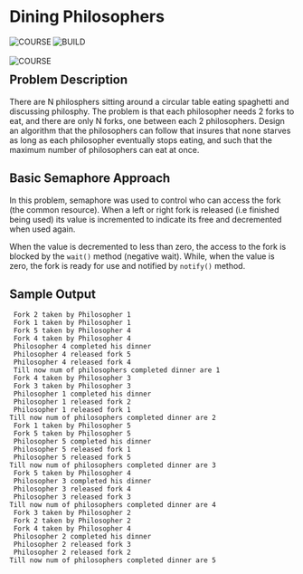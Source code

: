 # Dining Philosophers

<img align="left" alt="COURSE" src="https://img.shields.io/badge/COURSE-COE628-blue"/>
<img align="left" alt="BUILD" src="https://img.shields.io/badge/Build-Success-brightgreen"/>
<br>
<br>
<img align="left" alt="COURSE" src="https://spin.atomicobject.com/wp-content/uploads/dining-philosophers-problem-small.jpg"/>

## Problem Description
There are N philosphers sitting around a circular table eating spaghetti and discussing philosphy. The problem is that each philosopher needs 2 forks to eat, and there are only N forks, one between each 2 philosophers. Design an algorithm that the philosophers can follow that insures that none starves as long as each philosopher eventually stops eating, and such that the maximum number of philosophers can eat at once.

## Basic Semaphore Approach 

In this problem, semaphore was used to control who can access the fork (the common resource).  When a left or right fork is released (i.e finished being used) its value is incremented to indicate its free and decremented when used again. 

When the value is decremented to less than zero, the access to the fork is blocked by the `wait()` method (negative wait). While, when the value is zero, the fork is ready for use and notified by `notify()` method.  

## Sample Output

```
 Fork 2 taken by Philosopher 1
 Fork 1 taken by Philosopher 1
 Fork 5 taken by Philosopher 4
 Fork 4 taken by Philosopher 4
 Philosopher 4 completed his dinner
 Philosopher 4 released fork 5
 Philosopher 4 released fork 4
 Till now num of philosophers completed dinner are 1
 Fork 4 taken by Philosopher 3
 Fork 3 taken by Philosopher 3
 Philosopher 1 completed his dinner
 Philosopher 1 released fork 2
 Philosopher 1 released fork 1
Till now num of philosophers completed dinner are 2
 Fork 1 taken by Philosopher 5
 Fork 5 taken by Philosopher 5
 Philosopher 5 completed his dinner
 Philosopher 5 released fork 1
 Philosopher 5 released fork 5
Till now num of philosophers completed dinner are 3
 Fork 5 taken by Philosopher 4
 Philosopher 3 completed his dinner
 Philosopher 3 released fork 4
 Philosopher 3 released fork 3
Till now num of philosophers completed dinner are 4
 Fork 3 taken by Philosopher 2
 Fork 2 taken by Philosopher 2
 Fork 4 taken by Philosopher 4
 Philosopher 2 completed his dinner
 Philosopher 2 released fork 3
 Philosopher 2 released fork 2
Till now num of philosophers completed dinner are 5
```
